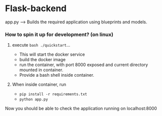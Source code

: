 # Flask-backend


app.py --> Builds the required application using blueprints and models.

### How to spin it up for development? (on linux)

1. execute `bash ./quickstart`...
    - This will start the docker service
    - build the docker image
    - run the container, with port 8000 exposed and current directory mounted in container.
    - Provide a bash shell inside container.

2. When inside container, run
    - `pip install -r requirements.txt`
    - `python app.py`


Now you should be able to check the application running on localhost:8000
